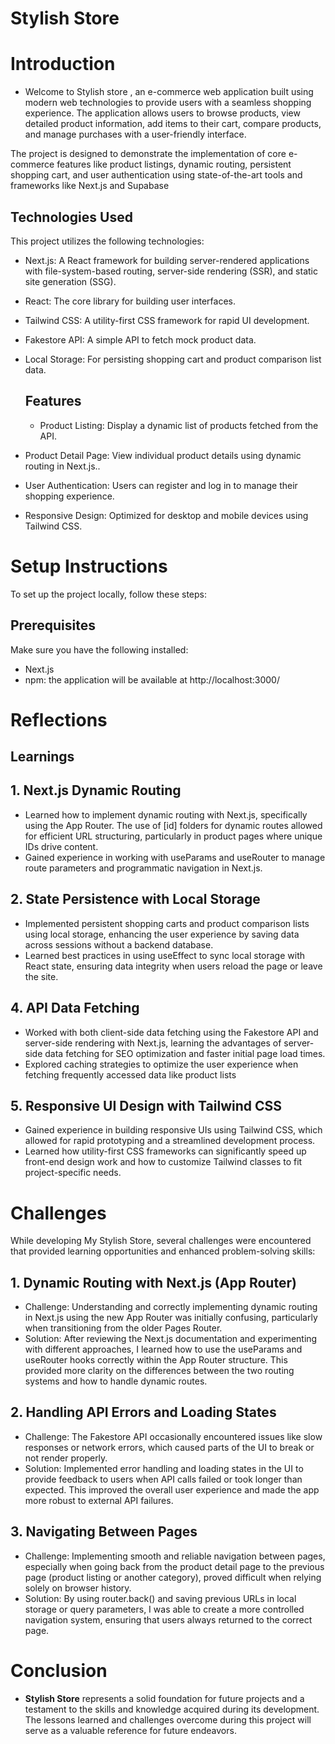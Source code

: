 # Stylish Store

# Introduction

- Welcome to Stylish store , an e-commerce web application built using modern web technologies to provide users with a seamless shopping experience. The application allows users to browse products, view detailed product information, add items to their cart, compare products, and manage purchases with a user-friendly interface.

The project is designed to demonstrate the implementation of core e-commerce features like product listings, dynamic routing, persistent shopping cart, and user authentication using state-of-the-art tools and frameworks like Next.js and Supabase


## Technologies Used

This project utilizes the following technologies:


- Next.js: A React framework for building server-rendered applications with file-system-based routing, server-side rendering (SSR), and static site generation (SSG).
- React: The core library for building user interfaces.
- Tailwind CSS: A utility-first CSS framework for rapid UI development.
- Fakestore API: A simple API to fetch mock product data.
- Local Storage: For persisting shopping cart and product comparison list data.

    ## Features

    - Product Listing: Display a dynamic list of products fetched from the API.
- Product Detail Page: View individual product details using dynamic routing in Next.js..
- User Authentication: Users can register and log in to manage their shopping experience.
- Responsive Design: Optimized for desktop and mobile devices using Tailwind CSS.


# Setup Instructions
 To set up the project locally, follow these steps:

## Prerequisites
 Make sure you have the following installed:

- Next.js
- npm: the application will be available at  http://localhost:3000/

# Reflections

## Learnings

## 1. Next.js Dynamic Routing
 - Learned how to implement dynamic routing with Next.js, specifically using the App Router. The use of [id] folders for dynamic routes allowed for efficient URL structuring, particularly in product pages where unique IDs drive content.
- Gained experience in working with useParams and useRouter to manage route parameters and programmatic navigation in Next.js.

## 2. State Persistence with Local Storage
- Implemented persistent shopping carts and product comparison lists using local storage, enhancing the user experience by saving data across sessions without a backend database.
- Learned best practices in using useEffect to sync local storage with React state, ensuring data integrity when users reload the page or leave the site.

## 4. API Data Fetching
- Worked with both client-side data fetching using the Fakestore API and server-side rendering with Next.js, learning the advantages of server-side data fetching for SEO optimization and faster initial page load times.
- Explored caching strategies to optimize the user experience when fetching frequently accessed data like product lists

## 5. Responsive UI Design with Tailwind CSS
- Gained experience in building responsive UIs using Tailwind CSS, which allowed for rapid prototyping and a streamlined development process.
- Learned how utility-first CSS frameworks can significantly speed up front-end design work and how to customize Tailwind classes to fit project-specific needs.

# Challenges
While developing My Stylish Store, several challenges were encountered that provided learning opportunities and enhanced problem-solving skills:

## 1. Dynamic Routing with Next.js (App Router)
- Challenge: Understanding and correctly implementing dynamic routing in Next.js using the new App Router was initially confusing, particularly when transitioning from the older Pages Router.
- Solution: After reviewing the Next.js documentation and experimenting with different approaches, I learned how to use the useParams and useRouter hooks correctly within the App Router structure. This provided more clarity on the differences between the two routing systems and how to handle dynamic routes.

## 2. Handling API Errors and Loading States
- Challenge: The Fakestore API occasionally encountered issues like slow responses or network errors, which caused parts of the UI to break or not render properly.
- Solution: Implemented error handling and loading states in the UI to provide feedback to users when API calls failed or took longer than expected. This improved the overall user experience and made the app more robust to external API failures.

## 3. Navigating Between Pages
- Challenge: Implementing smooth and reliable navigation between pages, especially when going back from the product detail page to the previous page (product listing or another category), proved difficult when relying solely on browser history.
- Solution: By using router.back() and saving previous URLs in local storage or query parameters, I was able to create a more controlled navigation system, ensuring that users always returned to the correct page.


# Conclusion

- **Stylish Store** represents a solid foundation for future projects and a testament to the skills and knowledge acquired during its development. The lessons learned and challenges overcome during this project will serve as a valuable reference for future endeavors.
